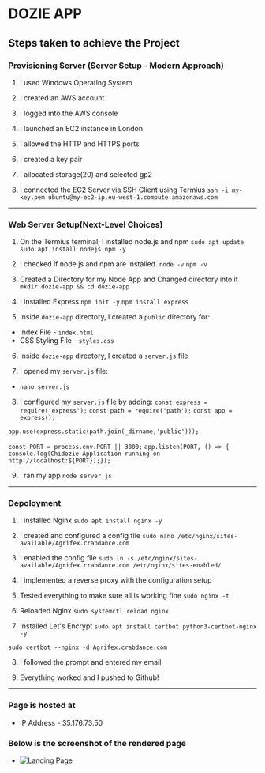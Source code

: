 # DOZIE APP

## Steps taken to achieve the Project

### Provisioning Server (Server Setup - Modern Approach)
1. I used Windows Operating System

2. I created an AWS account.

3. I logged into the AWS console

4. I launched an EC2 instance in London

5. I allowed the HTTP and HTTPS ports

6. I created a key pair

7. I allocated storage(20) and selected gp2

8. I connected the EC2 Server via SSH Client using Termius
`ssh -i my-key.pem ubuntu@my-ec2-ip.eu-west-1.compute.amazonaws.com`

***

###  Web Server Setup(Next-Level Choices)
1. On the Termius terminal, I installed node.js and npm
`sudo apt update`
`sudo apt install nodejs npm -y`

2. I checked if node.js and npm are installed.
`node -v`
`npm -v`

3. Created a Directory for my Node App and Changed directory into it
`mkdir dozie-app && cd dozie-app`

4. I installed Express
`npm init -y`
`npm install express`

5. Inside `dozie-app` directory, I created a `public` directory for:
* Index File - `index.html`
* CSS Styling File - `styles.css`

6. Inside `dozie-app` directory, I created a `server.js` file

7. I opened my `server.js` file:
* `nano server.js`

8. I configured my `server.js` file by adding:
`const express = require('express');`
`const path = require('path');`
`const app = express();`

`app.use(express.static(path.join(_dirname,'public')));`

`const PORT = process.env.PORT || 3000;`
``app.listen(PORT, () => { console.log(Chidozie Application running on http://localhost:${PORT});});``

9. I ran my app `node server.js`

***

### Depoloyment 
1. I installed Nginx
`sudo apt install nginx -y`

2. I created and configured a config file
`sudo nano /etc/nginx/sites-available/Agrifex.crabdance.com`

3. I enabled the config file
`sudo ln -s /etc/nginx/sites-available/Agrifex.crabdance.com /etc/nginx/sites-enabled/`

4. I implemented a reverse proxy with the configuration setup

5. Tested everything to make sure all is working fine
`sudo nginx -t`

6. Reloaded Nginx
`sudo systemctl reload nginx`

7. Installed Let's Encrypt
`sudo apt install certbot python3-certbot-nginx -y`

`sudo certbot --nginx -d Agrifex.crabdance.com`

8. I followed the prompt and entered my email

9. Everything worked and I pushed to Github!

***

### Page is hosted at

* IP Address - 35.176.73.50

### Below is the screenshot of the rendered page
* ![Landing Page](~/dozie-app/public/img/landing-page.png)
